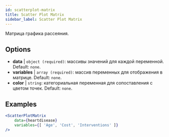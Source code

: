 ```yaml
---
id: scatterplot-matrix
title: Scatter Plot Matrix
sidebar_label: Scatter Plot Matrix
---
```


Матрица графика рассеяния.

## Options

* __data__ | `object (required)`: массивы значений для каждой переменной. Default: `none`.
* __variables__ | `array (required)`: массив переменных для отображения в матрице. Default: `none`.
* __color__ | `string`: категориальная переменная для сопоставления с цветом точек. Default: `none`.


## Examples

```jsx live
<ScatterPlotMatrix
    data={heartdisease} 
    variables={[ 'Age', 'Cost', 'Interventions' ]}
/>
```

